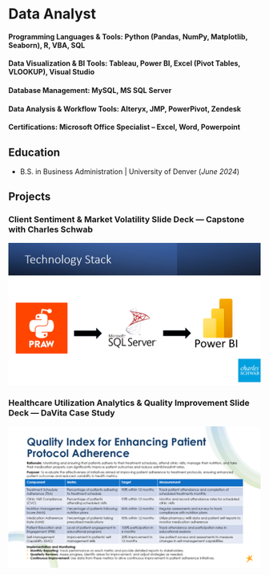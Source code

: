 # Data Analyst

#### Programming Languages & Tools: Python (Pandas, NumPy, Matplotlib, Seaborn), R, VBA, SQL
#### Data Visualization & BI Tools: Tableau, Power BI, Excel (Pivot Tables, VLOOKUP), Visual Studio
#### Database Management: MySQL, MS SQL Server
#### Data Analysis & Workflow Tools: Alteryx, JMP, PowerPivot, Zendesk
#### Certifications: Microsoft Office Specialist – Excel, Word, Powerpoint


## Education		        		
- B.S. in Business Administration | University of Denver (_June 2024_)

## Projects
### Client Sentiment & Market Volatility Slide Deck — Capstone with Charles Schwab

[![View Presentation](presentations/Capstone_Schwab_Thumbnail.png)](presentations/Capstone_Schwab_Sondor.pdf)

### Healthcare Utilization Analytics & Quality Improvement Slide Deck — DaVita Case Study

[![View Presentation](presentations/DaVita_Case_Thumbnail.png)](presentations/DaVita_Case_Study_Sondor.pdf)
